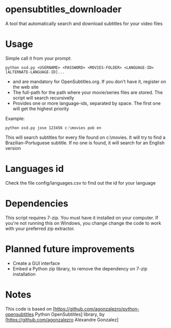 # opensubtitles_downloader
A tool that automatically search and download subtitles for your video files


# Usage
Simple call it from your prompt:
```
python osd.py <USERNAME> <PASSWORD> <MOVIES-FOLDER> <LANGUAGE-ID> [ALTERNATE-LANGUAGE-ID]...
```
  
* <USERNAME> and <PASSWORD> are mandatory for OpenSubtitles.org. If you don't have it, register on the web site
* <MOVIES-FOLDER> The full-path for the path where your movie/series files are stored. The script will search recursivelly
* <LANGUAGE-ID> Provides one or more language-ids, separated by space. The first one will get the highest priority
  
Example:
```
python osd.py jose 123456 c:\movies pob en
```
This will search subtitles for every file found on c:\movies. It will try to find a Brazilian-Portuguese subtitle. If no one is found, it will search for an English version

# Languages id
Check the file config/languages.csv to find out the id for your language

# Dependencies
This script requires 7-zip. You must have it installed on your computer. If you're not running this on Windows, you change change the code to work with your preferred zip extractor. 

# Planned future improvements
* Create a GUI interface
* Embed a Python zip library, to remove  the dependency on 7-zip installation

# Notes
This code is based on [https://github.com/agonzalezro/python-opensubtitles Python OpenSubtitles] library, by [https://github.com/agonzalezro Alexandre Gonzalez]
